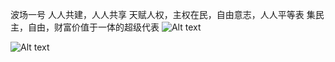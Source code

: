 波场一号
人人共建，人人共享
天赋人权，主权在民，自由意志，人人平等表
集民主，自由，财富价值于一体的超级代表
![Alt text](https://github.com/softtecsz2018/tronsr-template/blob/master/%E7%9F%A5%E8%AF%86%E6%98%9F%E7%90%83.jpg "知识星球")


![Alt text](https://github.com/softtecsz2018/tronsr-template/blob/master/%E5%85%AC%E4%BC%97%E5%8F%B7.jpg "微信公众号")

